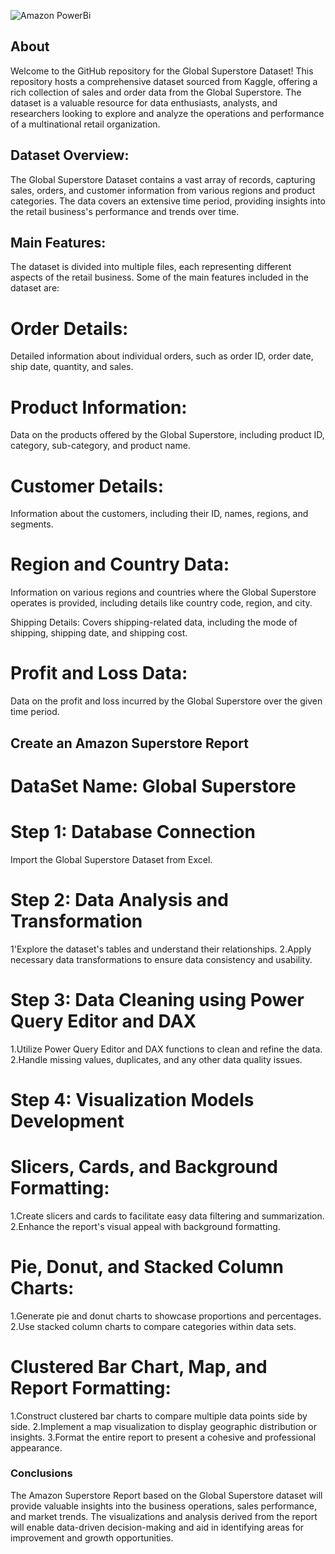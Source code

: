 ![Amazon PowerBi](https://github.com/Swapsonone10/Amazon-Dashboard-using-Powerbi/assets/106740366/a9c95bb9-17cb-4c94-8e41-a81101dfa13c)

## About

Welcome to the GitHub repository for the Global Superstore Dataset! This repository hosts a comprehensive dataset sourced from Kaggle, offering a rich collection of sales and order data from the Global Superstore. The dataset is a valuable resource for data enthusiasts, analysts, and researchers looking to explore and analyze the operations and performance of a multinational retail organization.

## Dataset Overview:

The Global Superstore Dataset contains a vast array of records, capturing sales, orders, and customer information from various regions and product categories. The data covers an extensive time period, providing insights into the retail business's performance and trends over time.

## Main Features:
The dataset is divided into multiple files, each representing different aspects of the retail business. Some of the main features included in the dataset are:

# Order Details: 
Detailed information about individual orders, such as order ID, order date, ship date, quantity, and sales.

# Product Information: 
Data on the products offered by the Global Superstore, including product ID, category, sub-category, and product name.

# Customer Details:
Information about the customers, including their ID, names, regions, and segments.

# Region and Country Data: 
Information on various regions and countries where the Global Superstore operates is provided, including details like country code, region, and city.

Shipping Details: Covers shipping-related data, including the mode of shipping, shipping date, and shipping cost.

# Profit and Loss Data: 
Data on the profit and loss incurred by the Global Superstore over the given time period.

## Create an Amazon Superstore Report
# DataSet Name: Global Superstore

# Step 1: Database Connection
Import the Global Superstore Dataset from Excel.

# Step 2: Data Analysis and Transformation
1'Explore the dataset's tables and understand their relationships.
2.Apply necessary data transformations to ensure data consistency and usability.

# Step 3: Data Cleaning using Power Query Editor and DAX
1.Utilize Power Query Editor and DAX functions to clean and refine the data.
2.Handle missing values, duplicates, and any other data quality issues.

# Step 4: Visualization Models Development
# Slicers, Cards, and Background Formatting:
1.Create slicers and cards to facilitate easy data filtering and summarization.
2.Enhance the report's visual appeal with background formatting.

# Pie, Donut, and Stacked Column Charts:
1.Generate pie and donut charts to showcase proportions and percentages.
2.Use stacked column charts to compare categories within data sets.

# Clustered Bar Chart, Map, and Report Formatting:
1.Construct clustered bar charts to compare multiple data points side by side.
2.Implement a map visualization to display geographic distribution or insights.
3.Format the entire report to present a cohesive and professional appearance.


### Conclusions
The Amazon Superstore Report based on the Global Superstore dataset will provide valuable insights into the business operations, sales performance, and market trends. The visualizations and analysis derived from the report will enable data-driven decision-making and aid in identifying areas for improvement and growth opportunities.
